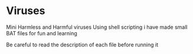 # Viruses
Mini Harmless and Harmful viruses
Using shell scripting i have made small 
BAT files for fun and learning 

Be careful to read the description of each file before running it
